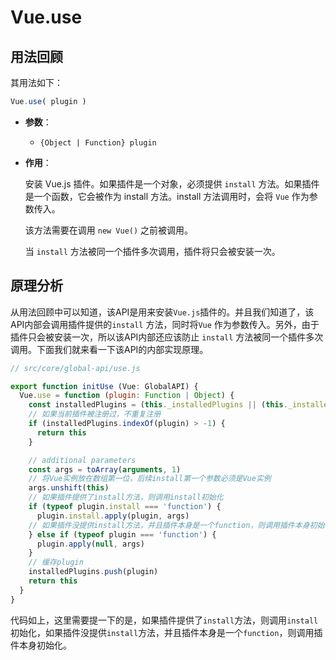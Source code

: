 # Vue.use

## 用法回顾

其用法如下：

```javascript
Vue.use( plugin )
```

- **参数**：

  - `{Object | Function} plugin`

- **作用**：

  安装 Vue.js 插件。如果插件是一个对象，必须提供 `install` 方法。如果插件是一个函数，它会被作为 install 方法。install 方法调用时，会将 `Vue` 作为参数传入。

  该方法需要在调用 `new Vue()` 之前被调用。

  当 `install` 方法被同一个插件多次调用，插件将只会被安装一次。

## 原理分析

从用法回顾中可以知道，该API是用来安装`Vue.js`插件的。并且我们知道了，该API内部会调用插件提供的`install` 方法，同时将`Vue` 作为参数传入。另外，由于插件只会被安装一次，所以该API内部还应该防止 `install` 方法被同一个插件多次调用。下面我们就来看一下该API的内部实现原理。

```js
// src/core/global-api/use.js

export function initUse (Vue: GlobalAPI) {
  Vue.use = function (plugin: Function | Object) {
    const installedPlugins = (this._installedPlugins || (this._installedPlugins = []))
    // 如果当前插件被注册过，不重复注册
    if (installedPlugins.indexOf(plugin) > -1) {
      return this
    }

    // additional parameters
    const args = toArray(arguments, 1)
    // 将Vue实例放在数组第一位，后续install第一个参数必须是Vue实例
    args.unshift(this)
    // 如果插件提供了install方法，则调用install初始化
    if (typeof plugin.install === 'function') {
      plugin.install.apply(plugin, args)
    // 如果插件没提供install方法，并且插件本身是一个function，则调用插件本身初始化
    } else if (typeof plugin === 'function') {
      plugin.apply(null, args)
    }
    // 缓存plugin
    installedPlugins.push(plugin)
    return this
  }
}
```

代码如上，这里需要提一下的是，如果插件提供了`install`方法，则调用`install`初始化，如果插件没提供`install`方法，并且插件本身是一个`function`，则调用插件本身初始化。
